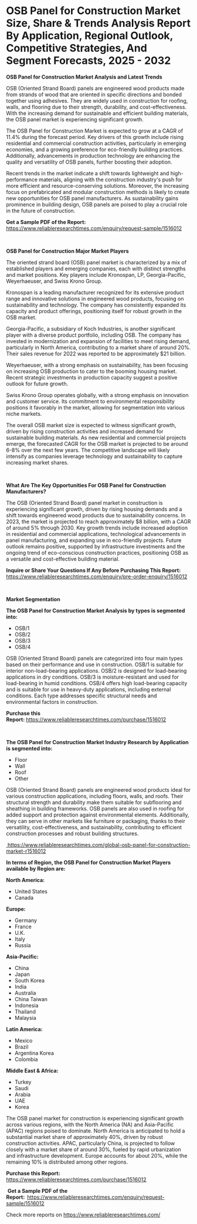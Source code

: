 <p><h1>OSB Panel for Construction Market Size, Share & Trends Analysis Report By Application, Regional Outlook, Competitive Strategies, And Segment Forecasts, 2025 - 2032</h1></p><p><strong>OSB Panel for Construction Market Analysis and Latest Trends</strong></p>
<p><p>OSB (Oriented Strand Board) panels are engineered wood products made from strands of wood that are oriented in specific directions and bonded together using adhesives. They are widely used in construction for roofing, walls, and flooring due to their strength, durability, and cost-effectiveness. With the increasing demand for sustainable and efficient building materials, the OSB panel market is experiencing significant growth. </p><p>The OSB Panel for Construction Market is expected to grow at a CAGR of 11.4% during the forecast period. Key drivers of this growth include rising residential and commercial construction activities, particularly in emerging economies, and a growing preference for eco-friendly building practices. Additionally, advancements in production technology are enhancing the quality and versatility of OSB panels, further boosting their adoption. </p><p>Recent trends in the market indicate a shift towards lightweight and high-performance materials, aligning with the construction industry's push for more efficient and resource-conserving solutions. Moreover, the increasing focus on prefabricated and modular construction methods is likely to create new opportunities for OSB panel manufacturers. As sustainability gains prominence in building design, OSB panels are poised to play a crucial role in the future of construction.</p></p>
<p><strong>Get a Sample PDF of the Report:&nbsp;</strong> <a href="https://www.reliableresearchtimes.com/enquiry/request-sample/1516012?utm_campaign=2196&utm_medium=2&utm_source=Github&utm_content=ia&utm_term=29032025&utm_id=osb-panel-for-construction">https://www.reliableresearchtimes.com/enquiry/request-sample/1516012</a></p>
<p>&nbsp;</p>
<p><strong>OSB Panel for Construction Major Market Players</strong></p>
<p><p>The oriented strand board (OSB) panel market is characterized by a mix of established players and emerging companies, each with distinct strengths and market positions. Key players include Kronospan, LP, Georgia-Pacific, Weyerhaeuser, and Swiss Krono Group.</p><p>Kronospan is a leading manufacturer recognized for its extensive product range and innovative solutions in engineered wood products, focusing on sustainability and technology. The company has consistently expanded its capacity and product offerings, positioning itself for robust growth in the OSB market.</p><p>Georgia-Pacific, a subsidiary of Koch Industries, is another significant player with a diverse product portfolio, including OSB. The company has invested in modernization and expansion of facilities to meet rising demand, particularly in North America, contributing to a market share of around 20%. Their sales revenue for 2022 was reported to be approximately $21 billion.</p><p>Weyerhaeuser, with a strong emphasis on sustainability, has been focusing on increasing OSB production to cater to the booming housing market. Recent strategic investments in production capacity suggest a positive outlook for future growth.</p><p>Swiss Krono Group operates globally, with a strong emphasis on innovation and customer service. Its commitment to environmental responsibility positions it favorably in the market, allowing for segmentation into various niche markets.</p><p>The overall OSB market size is expected to witness significant growth, driven by rising construction activities and increased demand for sustainable building materials. As new residential and commercial projects emerge, the forecasted CAGR for the OSB market is projected to be around 6-8% over the next few years. The competitive landscape will likely intensify as companies leverage technology and sustainability to capture increasing market shares.</p></p>
<p>&nbsp;</p>
<p><strong>What Are The Key Opportunities For OSB Panel for Construction Manufacturers?</strong></p>
<p><p>The OSB (Oriented Strand Board) panel market in construction is experiencing significant growth, driven by rising housing demands and a shift towards engineered wood products due to sustainability concerns. In 2023, the market is projected to reach approximately $8 billion, with a CAGR of around 5% through 2030. Key growth trends include increased adoption in residential and commercial applications, technological advancements in panel manufacturing, and expanding use in eco-friendly projects. Future outlook remains positive, supported by infrastructure investments and the ongoing trend of eco-conscious construction practices, positioning OSB as a versatile and cost-effective building material.</p></p>
<p><strong>Inquire or Share Your Questions If Any Before Purchasing This Report:</strong> <a href="https://www.reliableresearchtimes.com/enquiry/pre-order-enquiry/1516012?utm_campaign=2196&utm_medium=2&utm_source=Github&utm_content=ia&utm_term=29032025&utm_id=osb-panel-for-construction">https://www.reliableresearchtimes.com/enquiry/pre-order-enquiry/1516012</a></p>
<p>&nbsp;</p>
<p><strong>Market Segmentation</strong></p>
<p><strong>The OSB Panel for Construction Market Analysis by types is segmented into:</strong></p>
<p><ul><li>OSB/1</li><li>OSB/2</li><li>OSB/3</li><li>OSB/4</li></ul></p>
<p><p>OSB (Oriented Strand Board) panels are categorized into four main types based on their performance and use in construction. OSB/1 is suitable for interior non-load-bearing applications. OSB/2 is designed for load-bearing applications in dry conditions. OSB/3 is moisture-resistant and used for load-bearing in humid conditions. OSB/4 offers high load-bearing capacity and is suitable for use in heavy-duty applications, including external conditions. Each type addresses specific structural needs and environmental factors in construction.</p></p>
<p><strong>Purchase this Report:&nbsp;</strong><a href="https://www.reliableresearchtimes.com/purchase/1516012?utm_campaign=2196&utm_medium=2&utm_source=Github&utm_content=ia&utm_term=29032025&utm_id=osb-panel-for-construction">https://www.reliableresearchtimes.com/purchase/1516012</a></p>
<p>&nbsp;</p>
<p><strong>The OSB Panel for Construction Market Industry Research by Application is segmented into:</strong></p>
<p><ul><li>Floor</li><li>Wall</li><li>Roof</li><li>Other</li></ul></p>
<p><p>OSB (Oriented Strand Board) panels are engineered wood products ideal for various construction applications, including floors, walls, and roofs. Their structural strength and durability make them suitable for subflooring and sheathing in building frameworks. OSB panels are also used in roofing for added support and protection against environmental elements. Additionally, they can serve in other markets like furniture or packaging, thanks to their versatility, cost-effectiveness, and sustainability, contributing to efficient construction processes and robust building structures.</p></p>
<p><a href="https://www.reliableresearchtimes.com/global-osb-panel-for-construction-market-r1516012?utm_campaign=2196&utm_medium=2&utm_source=Github&utm_content=ia&utm_term=29032025&utm_id=osb-panel-for-construction">&nbsp;https://www.reliableresearchtimes.com/global-osb-panel-for-construction-market-r1516012</a></p>
<p><strong>In terms of Region, the OSB Panel for Construction Market Players available by Region are:</strong></p>
<p>
    <p> <strong> North America: </strong>
        <ul>
            <li>United States</li>
            <li>Canada</li>
        </ul>
        </p> 
    <p> <strong> Europe: </strong>
        <ul>
            <li>Germany</li>
            <li>France</li>
            <li>U.K.</li>
            <li>Italy</li>
            <li>Russia</li>
        </ul>
        </p> 
    <p> <strong> Asia-Pacific: </strong>
        <ul>
            <li>China</li>
            <li>Japan</li>
            <li>South Korea</li>
            <li>India</li>
            <li>Australia</li>
            <li>China Taiwan</li>
            <li>Indonesia</li>
            <li>Thailand</li>
            <li>Malaysia</li>
        </ul>
        </p> 
    <p> <strong> Latin America: </strong>
        <ul>
            <li>Mexico</li>
            <li>Brazil</li>
            <li>Argentina Korea</li>
            <li>Colombia</li>
        </ul>
        </p> 
    <p> <strong> Middle East & Africa: </strong>
        <ul>
            <li>Turkey</li>
            <li>Saudi</li>
            <li>Arabia</li>
            <li>UAE</li>
            <li>Korea</li>
        </ul>
    </p>
    </p>
<p><p>The OSB panel market for construction is experiencing significant growth across various regions, with the North America (NA) and Asia-Pacific (APAC) regions poised to dominate. North America is anticipated to hold a substantial market share of approximately 40%, driven by robust construction activities. APAC, particularly China, is projected to follow closely with a market share of around 30%, fueled by rapid urbanization and infrastructure development. Europe accounts for about 20%, while the remaining 10% is distributed among other regions.</p></p>
<p><strong>Purchase this Report: </strong><a href="https://www.reliableresearchtimes.com/purchase/1516012?utm_campaign=2196&utm_medium=2&utm_source=Github&utm_content=ia&utm_term=29032025&utm_id=osb-panel-for-construction">https://www.reliableresearchtimes.com/purchase/1516012</a></p>
<p>&nbsp;<strong>Get a Sample PDF of the Report:&nbsp;&nbsp;</strong><a href="https://www.reliableresearchtimes.com/enquiry/request-sample/1516012?utm_campaign=2196&utm_medium=2&utm_source=Github&utm_content=ia&utm_term=29032025&utm_id=osb-panel-for-construction">https://www.reliableresearchtimes.com/enquiry/request-sample/1516012</a></p>
<p><strong></strong></p>
<p>Check more reports on <a href="https://www.reliableresearchtimes.com/?utm_campaign=2196&utm_medium=2&utm_source=Github&utm_content=ia&utm_term=29032025&utm_id=osb-panel-for-construction">https://www.reliableresearchtimes.com/</a></p>